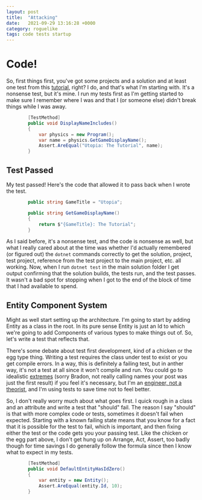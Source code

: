 ```yaml
---
layout: post
title:  "Attacking"
date:   2021-09-29 13:16:28 +0000
category: roguelike
tags: code tests startup
---
```


# Code!
So, first things first, you've got some projects and a solution and at least one test from this [tutorial][mstest-unit], right? I do, and that's what I'm starting with. It's a nonsense test, but it's mine. I run my tests first as I'm getting started to make sure I remember where I was and that I (or someone else) didn't break things while I was away.  

``` csharp
        [TestMethod]
        public void DisplayNameIncludes()
        {
            var physics = new Program();
            var name = physics.GetGameDisplayName();
            Assert.AreEqual("Utopia: The Tutorial", name);
        }
```

## Test Passed
My test passed! Here's the code that allowed it to pass back when I wrote the test.

``` csharp
        public string GameTitle = "Utopia";

        public string GetGameDisplayName()
        {
            return $"{GameTitle}: The Tutorial";
        }
```

As I said before, it's a nonsense test, and the code is nonsense as well, but what I really cared about at the time was whether I'd actually remembered (or figured out) the ```dotnet``` commands correctly to get the solution, project, test project, reference from the test project to the main project, etc. all working. Now, when I run ```dotnet test``` in the main solution folder I get output confirming that the solution builds, the tests run, and the test passes. It wasn't a bad spot for stopping when I got to the end of the block of time that I had available to spend.  

## Entity Component System
Might as well start setting up the architecture. I'm going to start by adding Entity as a class in the root. In its pure sense Entity is just an Id to which we're going to add Components of various types to make things out of. So, let's write a test that reflects that.  

There's some debate about test first development, kind of a chicken or the egg type thing. Writing a test requires the class under test to exist or you get compile errors. In a way, this is definitely a failing test, but in anther way, it's not a test at all since it won't compile and run. You could go to idealistic [extremes][bradoncode] (sorry Bradon, not really calling names your post was just the first result) if you feel it's necessary, but I'm an [engineer, not a theorist][math-jokes], and I'm using tests to save time not to feel better.   

So, I don't really worry much about what goes first. I quick rough in a class and an attribute and write a test that "should" fail. The reason I say "should" is that with more complex code or tests, sometimes it doesn't fail when expected. Starting with a known failing state means that you know for a fact that it is possible for the test to fail, which is important, and then fixing either the test or the code gets you your passing test. Like the chicken or the egg part above, I don't get hung up on Arrange, Act, Assert, too badly though for time savings I do generally follow the formula since then I know what to expect in my tests.  

``` csharp
        [TestMethod]
        public void DefaultEntityHasIdZero()
        {
            var entity = new Entity();
            Assert.AreEqual(entity.Id, 10);
        }
```

[mstest-unit]: https://docs.microsoft.com/en-us/dotnet/core/testing/unit-testing-with-mstest
[bradoncode]: http://www.bradoncode.com/blog/2012/01/asserting-exceptions-in-mstest-with.html
[math-jokes]: https://users.cs.northwestern.edu/~riesbeck/mathphyseng.html
